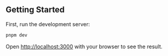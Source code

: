 ## Getting Started

First, run the development server:

```bash
pnpm dev
```
    
Open [http://localhost:3000](http://localhost:3000) with your browser to see the result.

